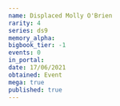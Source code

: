 ```yaml
---
name: Displaced Molly O'Brien
rarity: 4
series: ds9
memory_alpha:
bigbook_tier: -1
events: 0
in_portal:
date: 17/06/2021
obtained: Event
mega: true
published: true
---
```



